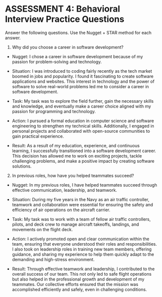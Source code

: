 # ASSESSMENT 4: Behavioral Interview Practice Questions

Answer the following questions. Use the Nugget + STAR method for each answer.

1. Why did you choose a career in software development?

- Nugget: I chose a career in software development because of my passion for problem-solving and technology.

- Situation: I was introduced to coding fairly recently as the tech market boomed in jobs and popularity. I found it fascinating to create software applications and websites. This interest in technology and the power of software to solve real-world problems led me to consider a career in software development.


- Task: My task was to explore the field further, gain the necessary skills and knowledge, and eventually make a career choice aligned with my passion for programming and technology.


- Action: I pursued a formal education in computer science and software engineering to strengthen my technical skills. Additionally, I engaged in personal projects and collaborated with open-source communities to gain practical experience.


- Result: As a result of my education, experience, and continuous learning, I successfully transitioned into a software development career. This decision has allowed me to work on exciting projects, tackle challenging problems, and make a positive impact by creating software solutions.



2. In previous roles, how have you helped teammates succeed?

- Nugget: In my previous roles, I have helped teammates succeed through effective communication, leadership, and teamwork.


- Situation:  During my five years in the Navy as an air traffic controller, teamwork and collaboration were essential for ensuring the safety and efficiency of air operations on the aircraft carrier.


- Task: My task was to work with a team of fellow air traffic controllers, pilots, and deck crew to manage aircraft takeoffs, landings, and movements on the flight deck.


- Action: I actively promoted open and clear communication within the team, ensuring that everyone understood their roles and responsibilities. I also took on leadership roles in training new team members, offering guidance, and sharing my experience to help them quickly adapt to the demanding and high-stress environment.


- Result: Through effective teamwork and leadership, I contributed to the overall success of our team. This not only led to safe flight operations but also helped in the professional growth and development of my teammates. Our collective efforts ensured that the mission was accomplished efficiently and safely, even in challenging conditions.